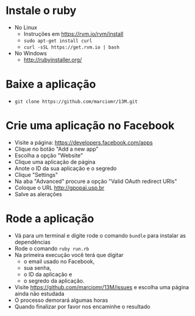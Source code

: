 # Instale o ruby #
* No Linux
  * Instruções em https://rvm.io/rvm/install
  * `sudo apt-get install curl`
  * `curl -sSL https://get.rvm.io | bash`
* No Windows
  * http://rubyinstaller.org/

# Baixe a aplicação #
* `git clone https://github.com/marciomr/13M.git`

# Crie uma aplicação no Facebook #
* Visite a página: https://developers.facebook.com/apps
* Clique no botão "Add a new app"
* Escolha a opção "Website"
* Clique uma aplicação de página
* Anote o ID da sua aplicação e o segredo
* Clique "Settings"
* Na aba "Advanced" procure a opção "Valid OAuth redirect URIs"
* Coloque o URL http://gpopai.usp.br
* Salve as alerações

# Rode a aplicação #
* Vá para um terminal e digite rode o comando `bundle` para instalar as dependências
* Rode o comando `ruby run.rb`
* Na primeira execução você terá que digitar
  * o email usado no Facebook,
  * sua senha,
  * o ID da aplicação e
  * o segredo da aplicação.
* Visite https://github.com/marciomr/13M/issues e escolha uma página ainda não estudada
* O processo demorará algumas horas
* Quando finalizar por favor nos encaminhe o resultado
